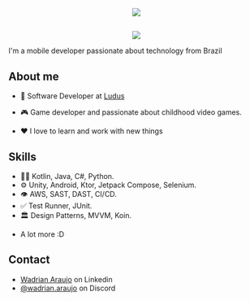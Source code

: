 <p align="center">
  <img src="https://readme-typing-svg.demolab.com?font=Fira+Code&size=30&pause=1000&color=F7F7F7&center=true&vCenter=true&repeat=false&width=435&lines=Hi!+I'm+Wadrian+Araujo">
</p>

##

<p align="center">
  <img src="https://readme-typing-svg.demolab.com?font=Fira+Code&pause=1000&color=F7F7F7&width=435&lines=Software+Engineer;Game+Developer;Enthusiastic+Android+developer+with+kotlin;Full-time+Deal+Hunter!&font=Fira%20Code&center=true&width=535&height=50&duration=4000&pause=1000"">
</p>

I'm a mobile developer passionate about technology from Brazil

## **About me**

- 💼 Software Developer at [Ludus](https://www.luduslab.org/)

- 🎮 Game developer and passionate about childhood video games.

- ❤️ I love to learn and work with new things

## **Skills**
- 👨‍💻 Kotlin, Java, C#, Python.
- ⚙️ Unity, Android, Ktor, Jetpack Compose, Selenium.
- 👁️ AWS, SAST, DAST, CI/CD.
- ✅ Test Runner, JUnit.
- 🏛️ Design Patterns, MVVM, Koin.
+ A lot more :D

## Contact
- [Wadrian Araujo](https://www.linkedin.com/in/wadrian-araujo/) on Linkedin
- [@wadrian.araujo](./) on Discord
